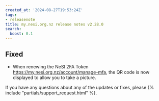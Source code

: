 ```yaml
---
created_at: '2024-08-27T19:53:24Z'
tags:
- releasenote
title: my.nesi.org.nz release notes v2.28.0
search:
  boost: 0.1
---
```


## Fixed
- When renewing the NeSI 2FA Token https://my.nesi.org.nz/account/manage-mfa, the QR code is now displayed to allow you to take a picture.  


If you have any questions about any of the updates or fixes, please
{% include "partials/support_request.html" %}.
